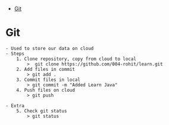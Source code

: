 - [Git](#git)

# Git
	- Used to store our data on cloud
	- Steps
		1. Clone repository, copy from cloud to local
			>  git clone https://github.com/004-rohit/learn.git
		2. Add files in commit
			> git add .
		3. Commit files in local
			> git commit -m "Added Learn Java"
		4. Push files on cloud
			> git push
			
	- Extra
		5. Check git status
			> git status